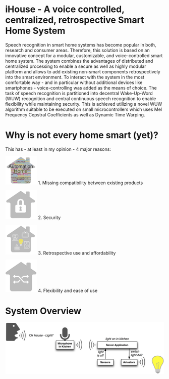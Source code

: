# iHouse - A voice controlled, centralized, retrospective Smart Home System

Speech recognition in smart home systems has become popular in both, research and consumer areas. Therefore, this solution is based on an innovative concept for a modular, customizable, and voice-controlled smart home system. The system combines the advantages of distributed and centralized processing to enable a secure as well as highly modular platform and allows to add existing non-smart components retrospectively into the smart environment. To interact with the system in the most comfortable way - and in particular without additional devices like smartphones - voice-controlling was added as the means of choice. The task of speech recognition is partitioned into decentral Wake-Up-Word (WUW) recognition and central continuous speech recognition to enable flexibility while maintaining security. This is achieved utilizing a novel WUW algorithm suitable to be executed on small microcontrollers which uses Mel Frequency Cepstral Coefficients as well as Dynamic Time Warping.



# Why is not every home smart (yet)?
This has - at least in my opinion - 4 major reasons:

<img src="https://github.com/voelkerb/iHouse/blob/master/docu/Compatibility.jpg" width="100"> 1. Missing compatibility between existing products 

<img src="https://github.com/voelkerb/iHouse/blob/master/docu/Security.jpg" width="100"> 2. Security 

<img src="https://github.com/voelkerb/iHouse/blob/master/docu/Retrospectivity.jpg" width="100"> 3. Retrospective use and affordability 

<img src="https://github.com/voelkerb/iHouse/blob/master/docu/Flexibility.jpg" width="100"> 4. Flexibility and ease of use 


# System Overview
![alt text](https://github.com/voelkerb/iHouse/blob/master/docu/iHouseOverview.jpg)
